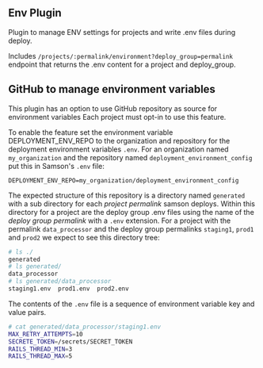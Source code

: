 ## Env Plugin
Plugin to manage ENV settings for projects and write .env files during deploy.

Includes `/projects/:permalink/environment?deploy_group=permalink` endpoint that returns the .env content
for a project and deploy_group.

## GitHub to manage environment variables
This plugin has an option to use GitHub repository as source for environment variables Each project must opt-in to 
use this feature.

To enable the feature set the environment variable DEPLOYMENT_ENV_REPO to the organization 
and repository for the deployment environment variables `.env`.  For an
organization named `my_organization` and the repository named `deployment_environment_config` put this in Samson's 
`.env` file:

`DEPLOYMENT_ENV_REPO=my_organization/deployment_environment_config`

The expected structure of this repository is a directory named `generated` with a sub directory for each 
_project permalink_ samson deploys.  Within this directory for a project are the deploy group .env files using the name
of the _deploy group permalink_ with a `.env` extension.  For a project with the permalink `data_processor` and 
the deploy group permalinks `staging1`, `prod1` and `prod2` we expect to see this directory tree:
```bash
# ls ./
generated
# ls generated/
data_processor
# ls generated/data_processor
staging1.env  prod1.env  prod2.env
```
The contents of the `.env` file is a sequence of environment variable key and value pairs.
```bash
# cat generated/data_processor/staging1.env
MAX_RETRY_ATTEMPTS=10
SECRETE_TOKEN=/secrets/SECRET_TOKEN
RAILS_THREAD_MIN=3
RAILS_THREAD_MAX=5 
```
    